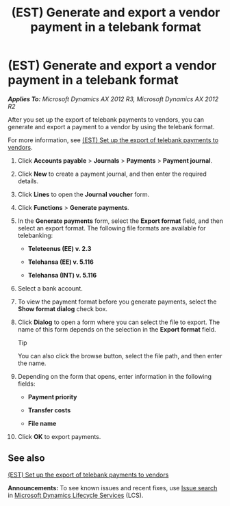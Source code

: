 ﻿---
title: (EST) Generate and export a vendor payment in a telebank format
TOCTitle: (EST) Generate and export a vendor payment in a telebank format
ms:assetid: b5ba5bcc-614a-4f65-a993-c66f40dbbe28
ms:mtpsurl: https://technet.microsoft.com/en-us/library/JJ664187(v=AX.60)
ms:contentKeyID: 49385277
ms.date: 04/18/2014
mtps_version: v=AX.60
---

# (EST) Generate and export a vendor payment in a telebank format 


_**Applies To:** Microsoft Dynamics AX 2012 R3, Microsoft Dynamics AX 2012 R2_

After you set up the export of telebank payments to vendors, you can generate and export a payment to a vendor by using the telebank format.

For more information, see [(EST) Set up the export of telebank payments to vendors](est-set-up-the-export-of-telebank-payments-to-vendors.md).

1.  Click **Accounts payable** \> **Journals** \> **Payments** \> **Payment journal**.

2.  Click **New** to create a payment journal, and then enter the required details.

3.  Click **Lines** to open the **Journal voucher** form.

4.  Click **Functions** \> **Generate payments**.

5.  In the **Generate payments** form, select the **Export format** field, and then select an export format. The following file formats are available for telebanking:
    
      - **Teleteenus (EE) v. 2.3**
    
      - **Telehansa (EE) v. 5.116**
    
      - **Telehansa (INT) v. 5.116**

6.  Select a bank account.

7.  To view the payment format before you generate payments, select the **Show format dialog** check box.

8.  Click **Dialog** to open a form where you can select the file to export. The name of this form depends on the selection in the **Export format** field.
    

    > [!TIP]
    > <P>You can also click the browse button, select the file path, and then enter the name.</P>



9.  Depending on the form that opens, enter information in the following fields:
    
      - **Payment priority**
    
      - **Transfer costs**
    
      - **File name**

10. Click **OK** to export payments.

## See also

[(EST) Set up the export of telebank payments to vendors](est-set-up-the-export-of-telebank-payments-to-vendors.md)

  
**Announcements:** To see known issues and recent fixes, use [Issue search](http://go.microsoft.com/fwlink/?linkid=389258) in [Microsoft Dynamics Lifecycle Services](http://go.microsoft.com/fwlink/?linkid=306505) (LCS).

